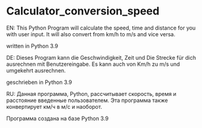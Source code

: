# Calculator_conversion_speed

EN: This Python Program will calculate the speed, time and distance for you with user input. 
It will also convert from km/h to m/s and vice versa.

written in Python 3.9

DE: Dieses Program kann die Geschwindigkeit, Zeit und Die Strecke für dich ausrechnen mit Benutzereingabe. 
Es kann auch von Km/h zu m/s und umgekehrt ausrechnen.

geschrieben in Python 3.9

RU: Данная программа, Python, рассчитывает скорость, время и расстояние введенные пользователем. 
Эта программа также конвертирует км/ч в м/с и наоборот.

Программа создана на базе Python 3.9
